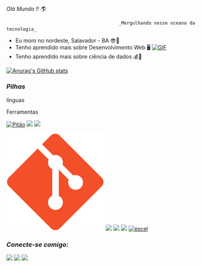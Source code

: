 
## 

_Olá Mundo !! 🌎_

                                             _Mergulhando nesse oceano da tecnologia_
                                             

-   Eu moro no nordeste, Salavador - BA 😎🌅
-   Tenho aprendido mais sobre Desenvolvimento Web 🖥️                                  [![GIF](https://raw.githubusercontent.com/MicaelliMedeiros/micaellimedeiros/master/image/computer-illustration.png)](https://raw.githubusercontent.com/MicaelliMedeiros/micaellimedeiros/master/image/computer-illustration.png)
-   Tenho aprendido mais sobre ciência de dados 💰🧁

[![Anurag's GitHub stats](https://github-readme-stats.vercel.app/api?username=Ana576)](https://github.com/Ana576/github-readme-stats)


### [](https://https://github.com/Ana576#stacks)_Pilhas_

línguas

Ferramentas

[![Pitão](https://camo.githubusercontent.com/f06aea2585a5ebb7c97ff88c1e3ec42fe92502fbd897abe4bf2e56eb7039e1aa/68747470733a2f2f63646e2e69636f6e2d69636f6e732e636f6d2f69636f6e73322f3131322f504e472f3531322f707974686f6e5f31383839342e706e67)](https://camo.githubusercontent.com/f06aea2585a5ebb7c97ff88c1e3ec42fe92502fbd897abe4bf2e56eb7039e1aa/68747470733a2f2f63646e2e69636f6e2d69636f6e732e636f6d2f69636f6e73322f3131322f504e472f3531322f707974686f6e5f31383839342e706e67)  [![](https://camo.githubusercontent.com/feab30539b67d1e24d74a18252817c0577bb8b5141618fe3f872f2078479707e/68747470733a2f2f63646e2e69636f6e2d69636f6e732e636f6d2f69636f6e73322f323431352f504e472f3531322f68746d6c5f6f726967696e616c5f776f72646d61726b5f6c6f676f5f69636f6e5f3134363437382e706e67)](https://camo.githubusercontent.com/feab30539b67d1e24d74a18252817c0577bb8b5141618fe3f872f2078479707e/68747470733a2f2f63646e2e69636f6e2d69636f6e732e636f6d2f69636f6e73322f323431352f504e472f3531322f68746d6c5f6f726967696e616c5f776f72646d61726b5f6c6f676f5f69636f6e5f3134363437382e706e67)  [![](https://camo.githubusercontent.com/70f74cc47bf8eb4663963f692d8de7e0223bd34d94e6dadc772992b623b2e53e/68747470733a2f2f63646e2e69636f6e2d69636f6e732e636f6d2f69636f6e73322f323130372f504e472f3531322f66696c655f747970655f6373735f69636f6e5f3133303636312e706e67)](https://camo.githubusercontent.com/70f74cc47bf8eb4663963f692d8de7e0223bd34d94e6dadc772992b623b2e53e/68747470733a2f2f63646e2e69636f6e2d69636f6e732e636f6d2f69636f6e73322f323130372f504e472f3531322f66696c655f747970655f6373735f69636f6e5f3133303636312e706e67)

[![](https://raw.githubusercontent.com/devicons/devicon/master/icons/git/git-plain.svg)](https://raw.githubusercontent.com/devicons/devicon/master/icons/git/git-plain.svg)  [![](https://raw.githubusercontent.com/dhanishgajjar/vscode-icons/master/png/default_dark.png)](https://raw.githubusercontent.com/dhanishgajjar/vscode-icons/master/png/default_dark.png)  [![](https://camo.githubusercontent.com/0b375b572036ad83c2db159ee6a5f0199511125c43553bc4808a033d36c793b8/68747470733a2f2f63646e2e69636f6e2d69636f6e732e636f6d2f69636f6e73322f3933362f504e472f3531322f6769746875622d6c6f676f5f69636f6e2d69636f6e732e636f6d5f37333534362e706e67)](https://camo.githubusercontent.com/0b375b572036ad83c2db159ee6a5f0199511125c43553bc4808a033d36c793b8/68747470733a2f2f63646e2e69636f6e2d69636f6e732e636f6d2f69636f6e73322f3933362f504e472f3531322f6769746875622d6c6f676f5f69636f6e2d69636f6e732e636f6d5f37333534362e706e67)  [![](https://camo.githubusercontent.com/b9d1ccdcfc9c5d008a0f6e46e08ea218725df33b4c2486a33cbb4779692d8229/68747470733a2f2f636f6c61622e72657365617263682e676f6f676c652e636f6d2f696d672f636f6c61625f66617669636f6e5f32353670782e706e67)](https://camo.githubusercontent.com/b9d1ccdcfc9c5d008a0f6e46e08ea218725df33b4c2486a33cbb4779692d8229/68747470733a2f2f636f6c61622e72657365617263682e676f6f676c652e636f6d2f696d672f636f6c61625f66617669636f6e5f32353670782e706e67)  [![excel](https://camo.githubusercontent.com/ace860a559e7c763d14f31159365fea8450ee3a749f835eebbd7e648d81b30d9/68747470733a2f2f696d672e69636f6e73382e636f6d2f636f6c6f722f3435322f6d6963726f736f66742d657863656c2d323031392d2d76312e706e67)](https://camo.githubusercontent.com/ace860a559e7c763d14f31159365fea8450ee3a749f835eebbd7e648d81b30d9/68747470733a2f2f696d672e69636f6e73382e636f6d2f636f6c6f722f3435322f6d6963726f736f66742d657863656c2d323031392d2d76312e706e67)

### [](https://github.com/Ana576#connect-with-me)_Conecte-se comigo:_

[![](https://camo.githubusercontent.com/bb14dfae5e125184ee97e55a8e8e227d72ac96bb53791a835ead9e0bfdf0b9df/68747470733a2f2f696d672e736869656c64732e696f2f62616467652f6c696e6b6564696e2d3030373742352e7376673f7374796c653d666f722d7468652d6261646765266c6f676f3d6c696e6b6564696e266c6f676f436f6c6f723d7768697465)]([linkedin.com/in/ana-vitória-554a5320b](https://www.linkedin.com/in/ana-vit%C3%B3ria-554a5320b))  [![](https://camo.githubusercontent.com/cbc854f14dc085a924da2534104c794ca78d82e06e9c02629530d3cf28b944e7/68747470733a2f2f696d672e736869656c64732e696f2f62616467652f696e7374616772616d2d4534343035462e7376673f7374796c653d666f722d7468652d6261646765266c6f676f3d696e7374616772616d266c6f676f436f6c6f723d7768697465)](https://www.instagram.com/ana.vitoria.9678/)  [![](https://camo.githubusercontent.com/fb6d3697ea1b63b88f1a5c69c00d63da09b38c6247447b3ccaf7b8eedb407821/68747470733a2f2f696d672e736869656c64732e696f2f62616467652f65e280916d61696c2d4431343833362e7376673f7374796c653d666f722d7468652d6261646765266c6f676f3d474d61696c266c6f676f436f6c6f723d7768697465)](https://github.com/Ana576/blob/main/av0032618@gmail.com)
